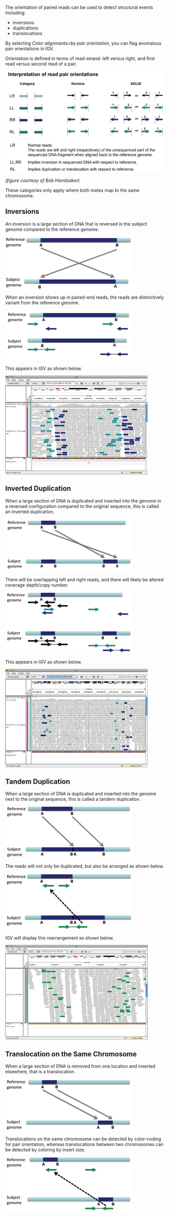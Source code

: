 The orientation of paired reads can be used to detect structural events including:

*   inversions
*   duplications
*   translocations

By selecting _Color alignments>by pair orientation_, you can flag anomalous pair orientations in IGV.

Orientation is defined in terms of read-strand: left versus right, and first read versus second read of a pair.

![](../img/readpairorientations.jpg)

_(figure courtesy of Bob Handsaker)_

These categories only apply where both mates map to the same chromosome.

Inversions
----------

An inversion is a large section of DNA that is reversed in the subject genome compared to the reference genome.

![](../img/inversion.jpg)

When an inversion shows up in paired-end reads, the reads are distinctively variant from the reference genome.

![](../img/inversion_reads.jpg)

This appears in IGV as shown below.

![](../img/inversion_colors.jpg)

Inverted Duplication
--------------------

When a large section of DNA is duplicated and inserted into the genome in a reversed configuration compared to the original sequence, this is called an inverted duplication.

![](../img/invdupe.jpg)

There will be overlapping left and right reads, and there will likely be altered coverage depth/copy number.

![](../img/invdupe_reads.jpg)

This appears in IGV as shown below.

![](../img/indupe_colors.jpg)

Tandem Duplication
------------------

When a large section of DNA is duplicated and inserted into the genome next to the original sequence, this is called a tandem duplication.

![](../img/tandemdupe.jpg)

The reads will not only be duplicated, but also be arranged as shown below.

![](../img/tandemdupe_reads.jpg)

IGV will display this rearrangement as shown below.

![](../img/tandemdupe_colors.jpg)

Translocation on the Same Chromosome
------------------------------------

When a large section of DNA is removed from one location and inserted elsewhere, that is a translocation.

![](../img/translocation.jpg)

Translocations on the same chromosome can be detected by color-coding for pair orientation, whereas translocations between two chromosomes can be detected by coloring by insert size.

![](../img/translocation_reads.jpg)